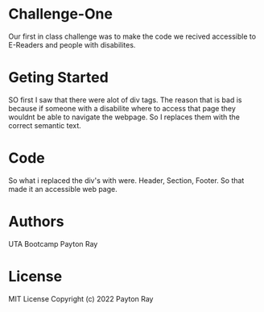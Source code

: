 # Challenge-One
Our first in class challenge was to make the code we recived accessible to E-Readers and people with disabilites.

# Geting Started
SO first I saw that there were alot of div tags. The reason that is bad is because if someone with a disabilite where to access that page they wouldnt be able to navigate the webpage. So I replaces them with the correct semantic text.

# Code
So what i replaced the div's with were. Header, Section, Footer. So that made it an accessible web page.

# Authors
UTA Bootcamp
Payton Ray

# License
MIT License
Copyright (c) 2022 Payton Ray



